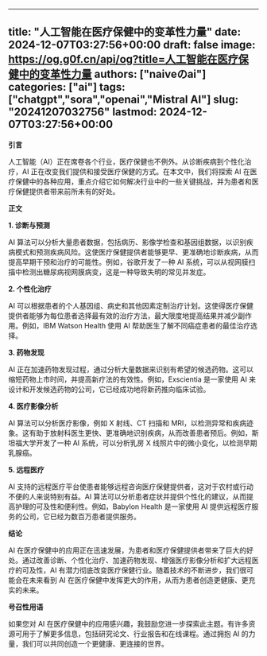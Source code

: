 
---
title: "人工智能在医疗保健中的变革性力量"
date: 2024-12-07T03:27:56+00:00
draft: false
image: https://og.g0f.cn/api/og?title=人工智能在医疗保健中的变革性力量
authors: ["naiveのai"]
categories: ["ai"]
tags: ["chatgpt","sora","openai","Mistral AI"]
slug: "20241207032756"
lastmod: 2024-12-07T03:27:56+00:00
---
**引言**

人工智能（AI）正在席卷各个行业，医疗保健也不例外。从诊断疾病到个性化治疗，AI 正在改变我们提供和接受医疗保健的方式。在本文中，我们将探索 AI 在医疗保健中的各种应用，重点介绍它如何解决行业中的一些关键挑战，并为患者和医疗保健提供者带来前所未有的好处。

**正文**

**1. 诊断与预测**

AI 算法可以分析大量患者数据，包括病历、影像学检查和基因组数据，以识别疾病模式和预测疾病风险。这使医疗保健提供者能够更早、更准确地诊断疾病，从而提高早期干预和治疗的可能性。例如，谷歌开发了一种 AI 系统，可以从视网膜扫描中检测出糖尿病视网膜病变，这是一种导致失明的常见并发症。

**2. 个性化治疗**

AI 可以根据患者的个人基因组、病史和其他因素定制治疗计划。这使得医疗保健提供者能够为每位患者选择最有效的治疗方法，最大限度地提高结果并减少副作用。例如，IBM Watson Health 使用 AI 帮助医生了解不同癌症患者的最佳治疗选择。

**3. 药物发现**

AI 正在加速药物发现过程，通过分析大量数据来识别有希望的候选药物。这可以缩短药物上市时间，并提高新疗法的有效性。例如，Exscientia 是一家使用 AI 来设计和开发候选药物的公司，它已经成功地将新药推向临床试验。

**4. 医疗影像分析**

AI 算法可以分析医疗影像，例如 X 射线、CT 扫描和 MRI，以检测异常和疾病迹象。这有助于放射科医生更快、更准确地识别疾病，从而改善患者预后。例如，斯坦福大学开发了一种 AI 系统，可以分析乳房 X 线照片中的微小变化，以检测早期乳腺癌。

**5. 远程医疗**

AI 支持的远程医疗平台使患者能够远程咨询医疗保健提供者，这对于农村或行动不便的人来说特别有益。AI 算法可以分析患者症状并提供个性化的建议，从而提高护理的可及性和便利性。例如，Babylon Health 是一家使用 AI 提供远程医疗服务的公司，它已经为数百万患者提供服务。

**结论**

AI 在医疗保健中的应用正在迅速发展，为患者和医疗保健提供者带来了巨大的好处。通过改善诊断、个性化治疗、加速药物发现、增强医疗影像分析和扩大远程医疗的可及性，AI 有潜力彻底改变医疗保健行业。随着技术的不断进步，我们很可能会在未来看到 AI 在医疗保健中发挥更大的作用，从而为患者创造更健康、更充实的未来。

**号召性用语**

如果您对 AI 在医疗保健中的应用感兴趣，我鼓励您进一步探索此主题。有许多资源可用于了解更多信息，包括研究论文、行业报告和在线课程。通过拥抱 AI 的力量，我们可以共同创造一个更健康、更连接的世界。